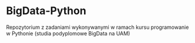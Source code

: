 # BigData-Python
Repozytorium z zadaniami wykonywanymi w ramach kursu programowanie w Pythonie (studia podyplomowe BigData na UAM)
